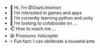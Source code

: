 - 👋 Hi, I’m @GranLimomon
- 👀 I’m interested in games and apps
- 🌱 I’m currently learning python and unity
- 💞️ I’m looking to collaborate on ...
- 📫 How to reach me ...
- 😄 Pronouns: helicopter
- ⚡ Fun fact: I can obliterate a tousand ants

<!---
GranLimomon/GranLimomon is a ✨ special ✨ repository because its `README.md` (this file) appears on your GitHub profile.
You can click the Preview link to take a look at your changes.
--->
